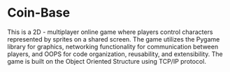 # Coin-Base
This is a 2D - multiplayer online game where players control characters represented by sprites on a shared screen. The game utilizes the Pygame library for graphics, networking functionality for communication between players, and OOPS for code organization, reusability, and extensibility. 
The game is built on the Object Oriented Structure using TCP/IP protocol.